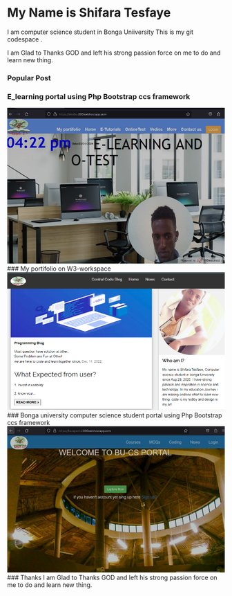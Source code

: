 # My Name is Shifara Tesfaye 

I am computer science student in Bonga Uniiversity
This is my git codespace .

I am Glad to Thanks GOD and left his strong passion force on me to do and learn new thing.

### Popular Post
###  E_learning portal using Php Bootstrap ccs framework
<img src="public/eportal.png" class="content-img" alt="My Photo" />
###  My portifolio on W3-workspace
<img src="public/blog.png" class="content-img" alt="My Photo" />
###  Bonga university computer science student portal using Php Bootstrap ccs framework
<img src="public/bucsportal.PNG" class="content-img" alt="My Photo" />
### Thanks
I am Glad to Thanks GOD and left his strong passion force on me to do and learn new thing.

